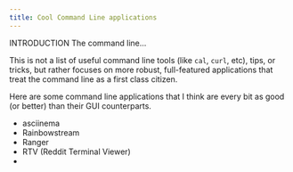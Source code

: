 ```yaml
---
title: Cool Command Line applications
---
```


INTRODUCTION
The command line...

This is not a list of useful command line tools (like `cal`, `curl`, etc), tips,
or tricks, but rather focuses on more robust, full-featured applications that
treat the command line as a first class citizen.

Here are some command line applications that I think are every bit as good (or
better) than their GUI counterparts.


* asciinema
* Rainbowstream
* Ranger
* RTV (Reddit Terminal Viewer)
*
